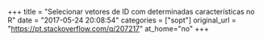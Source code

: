 +++
title = "Selecionar vetores de ID com determinadas características no R"
date = "2017-05-24 20:08:54"
categories = ["sopt"]
original_url = "https://pt.stackoverflow.com/q/207217"
at_home="no"
+++

